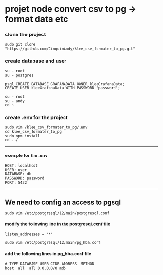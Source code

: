 # projet node convert csv to pg -> format data etc
### clone the project 
```sudo git clone "https://github.com/CinquinAndy/klee_csv_formater_to_pg.git"```
### create database and user 
````
su - root 
su - postgres 

psql CREATE DATABASE GRAFANADATA OWNER kleeGrafanaData; 
CREATE USER kleeGrafanaData WITH PASSWORD 'password'; 

su - root 
su - andy 
cd ~
````
### create .env for the project

````
sudo vim /klee_csv_formater_to_pg/.env  
cd klee_csv_formater_to_pg  
sudo npm install  
cd ../  
````

------------------------------------------------------

#### exemple for the .env

````
HOST: localhost
USER: user
DATABASE: db
PASSWORD: password
PORT: 5432
````

------------------------------------------------------

## We need to config an access to pgsql

````
sudo vim /etc/postgresql/12/main/postgresql.conf
````

#### modify the following line in the postgresql.conf file

````
listen_addresses = '*'
````

````
sudo vim /etc/postgresql/12/main/pg_hba.conf
````

#### add the following lines in pg_hba.conf file

```
# TYPE DATABASE USER CIDR-ADDRESS  METHOD
host  all  all 0.0.0.0/0 md5
```
